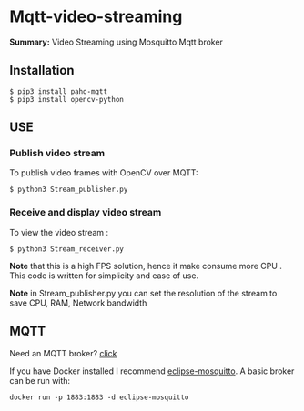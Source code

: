 # Mqtt-video-streaming
**Summary:** Video Streaming using Mosquitto Mqtt broker

 
## Installation
```
$ pip3 install paho-mqtt
$ pip3 install opencv-python
```
## USE
### Publish video stream
To publish video frames with OpenCV over MQTT:
```
$ python3 Stream_publisher.py 
```

### Receive and display video stream
To view the video stream :
```
$ python3 Stream_receiver.py
```

**Note** that this is a high FPS solution, hence it make consume more CPU . This code is written for simplicity and ease of use.

**Note** in Stream_publisher.py  you can set the resolution of the stream to save CPU, RAM, Network bandwidth


## MQTT
Need an MQTT broker?  [click](https://www.vultr.com/docs/how-to-install-mosquitto-mqtt-broker-server-on-ubuntu-16-04)

If you have Docker installed I recommend [eclipse-mosquitto](https://hub.docker.com/_/eclipse-mosquitto). A basic broker can be run with:
```
docker run -p 1883:1883 -d eclipse-mosquitto
```
